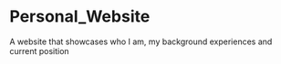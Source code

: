 # Personal_Website
A website that showcases who I am, my background experiences and current position
